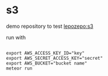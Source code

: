 s3
==

demo repository to test [lepozepo:s3](https://github.com/Lepozepo/S3)

run with
<pre><code>
export AWS_ACCESS_KEY_ID="key"
export AWS_SECRET_ACCESS_KEY="secret"
export AWS_BUCKET="bucket name"
meteor run
</code></pre>
